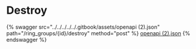 # Destroy

{% swagger src="../../../../../.gitbook/assets/openapi (2).json" path="/ring_groups/{id}/destroy" method="post" %}
[openapi (2).json](<../../../../../.gitbook/assets/openapi (2).json>)
{% endswagger %}
